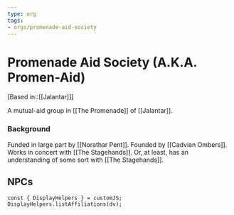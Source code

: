 ```yaml
---
type: org
tags:
- orgs/promenade-aid-society
---
```


# Promenade Aid Society (A.K.A. Promen-Aid)
[Based in::[[Jalantar]]] 

A mutual-aid group in [[The Promenade]] of [[Jalantar]].

### Background
Funded in large part by [[Norathar Pent]]. Founded by [[Cadvian Ombers]]. Works in concert with [[The Stagehands]]. Or, at least, has an understanding of some sort with [[The Stagehands]]. 

## NPCs
```dataviewjs
const { DisplayHelpers } = customJS; DisplayHelpers.listAffiliations(dv);
```
